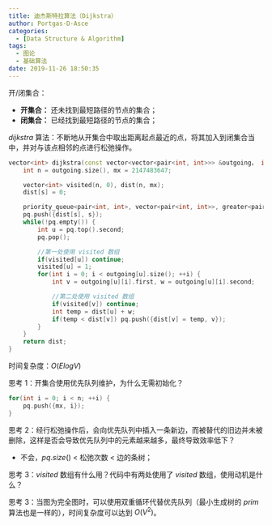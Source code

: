 ```yaml
---
title: 迪杰斯特拉算法（Dijkstra）
author: Portgas·D·Asce
categories:
  - [Data Structure & Algorithm]
tags:
  - 图论
  - 基础算法
date: 2019-11-26 18:50:35
---
```


<!--more-->

开/闭集合：
- **开集合：** 还未找到最短路径的节点的集合；
- **闭集合：** 已经找到最短路径的节点的集合；

$dijkstra$ 算法：不断地从开集合中取出距离起点最近的点，将其加入到闭集合当中，并对与该点相邻的点进行松弛操作。

```cpp
vector<int> dijkstra(const vector<vector<pair<int, int>>> &outgoing， int s) {
    int n = outgoing.size(), mx = 2147483647;

    vector<int> visited(n, 0), dist(n, mx);
    dist[s] = 0;

    priority_queue<pair<int, int>, vector<pair<int, int>>, greater<pair<int, int>>> pq;
    pq.push({dist[s], s});
    while(!pq.empty()) {
        int u = pq.top().second;
        pq.pop();

        //第一处使用 visited 数组
        if(visited[u]) continue;
        visited[u] = 1;
        for(int i = 0; i < outgoing[u].size(); ++i) {
            int v = outgoing[u][i].first, w = outgoing[u][i].second;

            //第二处使用 visited 数组
            if(visited[v]) continue;
            int temp = dist[u] + w;
            if(temp < dist[v]) pq.push({dist[v] = temp, v});
        }
    }
    return dist;
}
```

时间复杂度：$O(ElogV)$

思考 1：开集合使用优先队列维护，为什么无需初始化？
```cpp
for(int i = 0; i < n; ++i) {
    pq.push({mx, i});
}
```

思考 2：经行松弛操作后，会向优先队列中插入一条新边，而被替代的旧边并未被删除，这样是否会导致优先队列中的元素越来越多，最终导致效率低下？
- 不会，$pq.size()$ < 松弛次数 < 边的条树；

思考 3：$visited$ 数组有什么用？代码中有两处使用了 $visited$ 数组，使用动机是什么？

思考 3：当图为完全图时，可以使用双重循环代替优先队列（最小生成树的 $prim$ 算法也是一样的），时间复杂度可以达到 $O(V^2)$。
